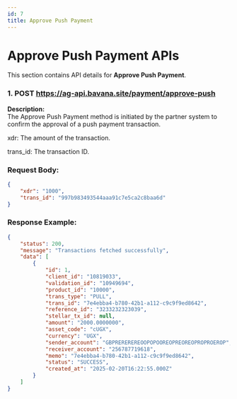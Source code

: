 ```yaml
---
id: 7
title: Approve Push Payment
---
```


# Approve Push Payment APIs

This section contains API details for **Approve Push Payment**.

### 1. POST https://ag-api.bavana.site/payment/approve-push

**Description:**  
The Approve Push Payment method is initiated by the partner system to confirm
the approval of a push payment transaction.

xdr: The amount of the transaction.

trans_id: The transaction ID.

### Request Body:
```json
{
    "xdr": "1000",
    "trans_id": "997b983493544aaa91c7e5ca2c8baa6d"
}
```

### Response Example:
```json
{
    "status": 200,
    "message": "Transactions fetched successfully",
    "data": [
        {
            "id": 1,
            "client_id": "10819033",
            "validation_id": "10949694",
            "product_id": "10000",
            "trans_type": "PULL",
            "trans_id": "7e4ebba4-b780-42b1-a112-c9c9f9ed8642",
            "reference_id": "3233232323039",
            "stellar_tx_id": null,
            "amount": "2000.0000000",
            "asset_code": "cUGX",
            "currency": "UGX",
            "sender_account": "GBPREREREREOOPOPOOREOPREOREOPROPROEROP",
            "receiver_account": "256787719618",
            "memo": "7e4ebba4-b780-42b1-a112-c9c9f9ed8642",
            "status": "SUCCESS",
            "created_at": "2025-02-20T16:22:55.000Z"
        }
    ]
}
```
